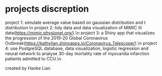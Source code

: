 # projects discreption
project 1: simulate average value based on gaussian distribution and t distribution.\n
project 2: tidy data and data visualization of MIMIC III data(https://mimic.physionet.org/).\n
project 3: a Shiny app that visualizes the progression of the 2019-20 Global Coronavirus Outbreak(https://kathylian.shinyapps.io/Coronavirus_Telescope/).\n
project 4: use PostgreSQL database, data visualization, logistic regression and neural network to analyse 30-day mortality rate of myocardia infarction patients admitted to CCU.\n

created by Haoke Lian
